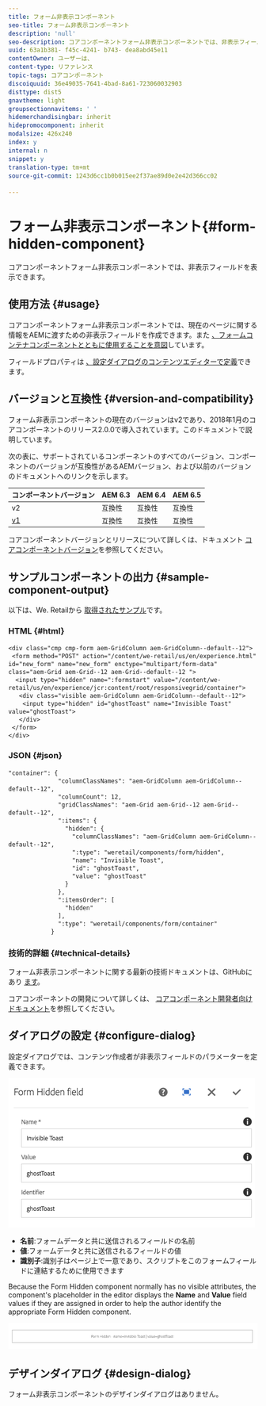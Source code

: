 ```yaml
---
title: フォーム非表示コンポーネント
seo-title: フォーム非表示コンポーネント
description: 'null'
seo-description: コアコンポーネントフォーム非表示コンポーネントでは、非表示フィールドを表示できます。
uuid: 63a1b381- f45c-4241- b743- dea8abd45e11
contentOwner: ユーザーは、
content-type: リファレンス
topic-tags: コアコンポーネント
discoiquuid: 36e49035-7641-4bad-8a61-723060032903
disttype: dist5
gnavtheme: light
groupsectionnavitems: ' '
hidemerchandisingbar: inherit
hidepromocomponent: inherit
modalsize: 426x240
index: y
internal: n
snippet: y
translation-type: tm+mt
source-git-commit: 1243d6cc1b0b015ee2f37ae89d0e2e42d366cc02

---
```



# フォーム非表示コンポーネント{#form-hidden-component}

コアコンポーネントフォーム非表示コンポーネントでは、非表示フィールドを表示できます。

## 使用方法 {#usage}

コアコンポーネントフォーム非表示コンポーネントでは、現在のページに関する情報をAEMに渡すための非表示フィールドを作成できます。また [、フォームコンテナコンポーネントとともに使用することを意図](form-container.md)しています。

フィールドプロパティは [、設定ダイアログのコンテンツエディターで定義](form-hidden.md)できます。

## バージョンと互換性 {#version-and-compatibility}

フォーム非表示コンポーネントの現在のバージョンはv2であり、2018年1月のコアコンポーネントのリリース2.0.0で導入されています。このドキュメントで説明しています。

次の表に、サポートされているコンポーネントのすべてのバージョン、コンポーネントのバージョンが互換性があるAEMバージョン、および以前のバージョンのドキュメントへのリンクを示します。

| コンポーネントバージョン | AEM 6.3 | AEM 6.4 | AEM 6.5 |
|--- |--- |--- |--- |
| v2 | 互換性 | 互換性 | 互換性 |
| [v1](form-hidden-v1.md) | 互換性 | 互換性 | 互換性 |

コアコンポーネントバージョンとリリースについて詳しくは、ドキュメント [コアコンポーネントバージョン](versions.md)を参照してください。

## サンプルコンポーネントの出力 {#sample-component-output}

以下は、We. Retailから [取得されたサンプル](https://helpx.adobe.com/experience-manager/6-5/sites/developing/using/we-retail.html)です。

### HTML {#html}

```
<div class="cmp cmp-form aem-GridColumn aem-GridColumn--default--12">
 <form method="POST" action="/content/we-retail/us/en/experience.html" id="new_form" name="new_form" enctype="multipart/form-data" class="aem-Grid aem-Grid--12 aem-Grid--default--12 ">
  <input type="hidden" name=":formstart" value="/content/we-retail/us/en/experience/jcr:content/root/responsivegrid/container">
   <div class="visible aem-GridColumn aem-GridColumn--default--12">
    <input type="hidden" id="ghostToast" name="Invisible Toast" value="ghostToast">
   </div>
 </form>
</div>
```

### JSON {#json}

```
"container": {
              "columnClassNames": "aem-GridColumn aem-GridColumn--default--12",
              "columnCount": 12,
              "gridClassNames": "aem-Grid aem-Grid--12 aem-Grid--default--12",
              ":items": {
                "hidden": {
                  "columnClassNames": "aem-GridColumn aem-GridColumn--default--12",
                  ":type": "weretail/components/form/hidden",
                  "name": "Invisible Toast",
                  "id": "ghostToast",
                  "value": "ghostToast"
                }
              },
              ":itemsOrder": [
                "hidden"
              ],
              ":type": "weretail/components/form/container"
            }
```

### 技術的詳細 {#technical-details}

フォーム非表示コンポーネントに関する最新の技術ドキュメントは、GitHubにあり [ます](https://github.com/adobe/aem-core-wcm-components/blob/master/content/src/content/jcr_root/apps/core/wcm/components/form/hidden/v2/hidden)。

コアコンポーネントの開発について詳しくは、 [コアコンポーネント開発者向けドキュメント](developing.md)を参照してください。

## ダイアログの設定 {#configure-dialog}

設定ダイアログでは、コンテンツ作成者が非表示フィールドのパラメーターを定義できます。

![](assets/chlimage_1-26.png)

* **名前**:フォームデータと共に送信されるフィールドの名前
* **値**:フォームデータと共に送信されるフィールドの値
* **識別子**:識別子はページ上で一意であり、スクリプトをこのフォームフィールドに連結するために使用できます

Because the Form Hidden component normally has no visible attributes, the component&#39;s placeholder in the editor displays the **Name** and **Value** field values if they are assigned in order to help the author identify the appropriate Form Hidden component.

![](assets/screenshot_2018-10-19at094927.png)

## デザインダイアログ {#design-dialog}

フォーム非表示コンポーネントのデザインダイアログはありません。